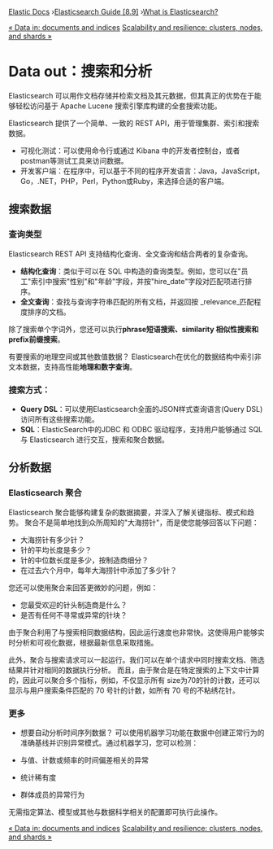 

[Elastic Docs](/guide/) ›[Elasticsearch Guide [8.9]](index.md) ›[What is
Elasticsearch?](elasticsearch-intro.md)

[« Data in: documents and indices](documents-indices.md) [Scalability and
resilience: clusters, nodes, and shards »](scalability.md)

# Data out：搜索和分析

Elasticsearch 可以用作文档存储并检索文档及其元数据，但其真正的优势在于能够轻松访问基于 Apache Lucene 搜索引擎库构建的全套搜索功能。

Elasticsearch 提供了一个简单、一致的 REST API，用于管理集群、索引和搜索数据。
- 可视化测试：可以使用命令行或通过 Kibana 中的开发者控制台，或者postman等测试工具来访问数据。
- 开发客户端：在程序中，可以基于不同的程序开发语言：Java，JavaScript，Go，.NET，PHP，Perl，Python或Ruby，来选择合适的客户端。

## 搜索数据

### 查询类型
Elasticsearch REST API 支持结构化查询、全文查询和结合两者的复杂查询。
- **结构化查询**：类似于可以在 SQL 中构造的查询类型。例如，您可以在"员工"索引中搜索"性别"和"年龄"字段，并按"hire_date"字段对匹配项进行排序。
- **全文查询**：查找与查询字符串匹配的所有文档，并返回按 _relevance_匹配程度排序的文档。

除了搜索单个字词外，您还可以执行**phrase短语搜索、similarity 相似性搜索和prefix前缀搜索**。

有要搜索的地理空间或其他数值数据？
Elasticsearch在优化的数据结构中索引非文本数据，支持高性能**地理和数字查询**。

### 搜索方式：
*  **Query DSL**：可以使用Elasticsearch全面的JSON样式查询语言(Query DSL)访问所有这些搜索功能。
* **SQL**：ElasticSearch中的JDBC 和 ODBC 驱动程序，支持用户能够通过 SQL 与 Elasticsearch 进行交互，搜索和聚合数据。

## 分析数据

### Elasticsearch 聚合
Elasticsearch 聚合能够构建复杂的数据摘要，并深入了解关键指标、模式和趋势。
聚合不是简单地找到众所周知的"大海捞针"，而是使您能够回答以下问题：
* 大海捞针有多少针？ 
* 针的平均长度是多少？ 
* 针的中位数长度是多少，按制造商细分？ 
* 在过去六个月中，每年大海捞针中添加了多少针？

您还可以使用聚合来回答更微妙的问题，例如：

* 您最受欢迎的针头制造商是什么？ 
* 是否有任何不寻常或异常的针块？

由于聚合利用了与搜索相同数据结构，因此运行速度也非常快。这使得用户能够实时分析和可视化数据，根据最新信息采取措施。

此外，聚合与搜索请求可以一起运行。我们可以在单个请求中同时搜索文档、筛选结果并针对相同的数据执行分析。
而且，由于聚合是在特定搜索的上下文中计算的，因此可以聚合多个指标，例如，不仅显示所有 size为70的针的计数，还可以显示与用户搜索条件匹配的 70 号针的计数，如所有 70 号的不粘绣花针。

### 更多

* 想要自动分析时间序列数据？
可以使用机器学习功能在数据中创建正常行为的准确基线并识别异常模式。通过机器学习，您可以检测：

* 与值、计数或频率的时间偏差相关的异常 
* 统计稀有度 
* 群体成员的异常行为

无需指定算法、模型或其他与数据科学相关的配置即可执行此操作。

[« Data in: documents and indices](documents-indices.md) [Scalability and
resilience: clusters, nodes, and shards »](scalability.md)
